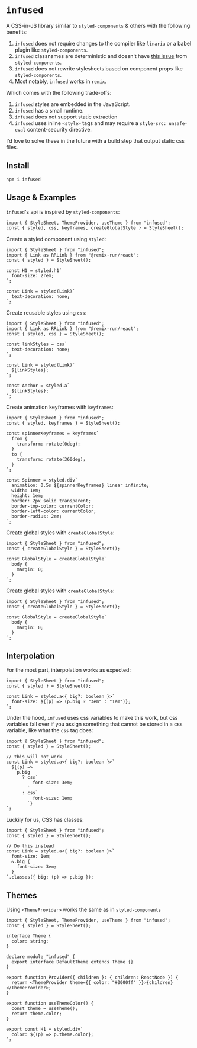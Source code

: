 # `infused`

A CSS-in-JS library similar to `styled-components` & others with the following benefits:

1. `infused` does not require changes to the compiler like `linaria` or a babel plugin like `styled-components`.
2. `infused` classnames are deterministic and doesn't have [this issue](https://github.com/styled-components/styled-components/issues/3660) from `styled-components`.
3. `infused` does not rewrite stylesheets based on component props like `styled-components`.
4. Most notably, `infused` works in `remix`.

Which comes with the following trade-offs:

1. `infused` styles are embedded in the JavaScript.
2. `infused` has a small runtime.
3. `infused` does not support static extraction
4. `infused` uses inline `<style>` tags and may require a `style-src: unsafe-eval` content-security directive.

I'd love to solve these in the future with a build step that output static css files.

## Install

```
npm i infused
```

## Usage & Examples

`infused`'s api is inspired by `styled-components`:

```tsx
import { StyleSheet, ThemeProvider, useTheme } from "infused";
const { styled, css, keyframes, createGlobalStyle } = StyleSheet();
```

Create a styled component using `styled`:

```tsx
import { StyleSheet } from "infused";
import { Link as RRLink } from "@remix-run/react";
const { styled } = StyleSheet();

const H1 = styled.h1`
  font-size: 2rem;
`;

const Link = styled(Link)`
  text-decoration: none;
`;
```

Create reusable styles using `css`:

```tsx
import { StyleSheet } from "infused";
import { Link as RRLink } from "@remix-run/react";
const { styled, css } = StyleSheet();

const linkStyles = css`
  text-decoration: none;
`;

const Link = styled(Link)`
  ${linkStyles};
`;

const Anchor = styled.a`
  ${linkStyles};
`;
```

Create animation keyframes with `keyframes`:

```tsx
import { StyleSheet } from "infused";
const { styled, keyframes } = StyleSheet();

const spinnerKeyframes = keyframes`
  from {
    transform: rotate(0deg);
  }
  to {
    transform: rotate(360deg);
  }
`;

const Spinner = styled.div`
  animation: 0.5s ${spinnerKeyframes} linear infinite;
  width: 1em;
  height: 1em;
  border: 2px solid transparent;
  border-top-color: currentColor;
  border-left-color: currentColor;
  border-radius: 2em;
`;
```

Create global styles with `createGlobalStyle`:

```tsx
import { StyleSheet } from "infused";
const { createGlobalStyle } = StyleSheet();

const GlobalStyle = createGlobalStyle`
  body {
    margin: 0;
  }
`;
```

Create global styles with `createGlobalStyle`:

```tsx
import { StyleSheet } from "infused";
const { createGlobalStyle } = StyleSheet();

const GlobalStyle = createGlobalStyle`
  body {
    margin: 0;
  }
`;
```

## Interpolation

For the most part, interpolation works as expected:

```tsx
import { StyleSheet } from "infused";
const { styled } = StyleSheet();

const Link = styled.a<{ big?: boolean }>`
  font-size: ${(p) => (p.big ? "3em" : "1em")};
`;
```

Under the hood, `infused` uses css variables to make this work, but css variables fall over if you assign something that cannot be stored in a css variable, like what the `css` tag does:

```tsx
import { StyleSheet } from "infused";
const { styled } = StyleSheet();

// this will not work
const Link = styled.a<{ big?: boolean }>`
  ${(p) =>
    p.big
      ? css`
          font-size: 3em;
        `
      : css`
          font-size: 1em;
        `}
`;
```

Luckily for us, CSS has classes:

```tsx
import { StyleSheet } from "infused";
const { styled } = StyleSheet();

// Do this instead
const Link = styled.a<{ big?: boolean }>`
  font-size: 1em;
  &.big {
    font-size: 3em;
  }
`.classes({ big: (p) => p.big });
```

## Themes

Using `<ThemeProvider>` works the same as in `styled-components`

```tsx
import { StyleSheet, ThemeProvider, useTheme } from "infused";
const { styled } = StyleSheet();

interface Theme {
  color: string;
}

declare module "infused" {
  export interface DefaultTheme extends Theme {}
}

export function Provider({ children }: { children: ReactNode }) {
  return <ThemeProvider theme={{ color: "#0000ff" }}>{children}</ThemeProvider>;
}

export function useThemeColor() {
  const theme = useTheme();
  return theme.color;
}

export const H1 = styled.div`
  color: ${(p) => p.theme.color};
`;
```
